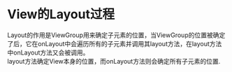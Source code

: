 # View的Layout过程      

Layout的作用是ViewGroup用来确定子元素的位置，当ViewGroup的位置被确定了后，它在onLayout中会遍历所有的子元素并调用其layout方法，在layout方法中onLayout方法又会被调用。     
layout方法确定View本身的位置，而onLayout方法则会确定所有子元素的位置.    

